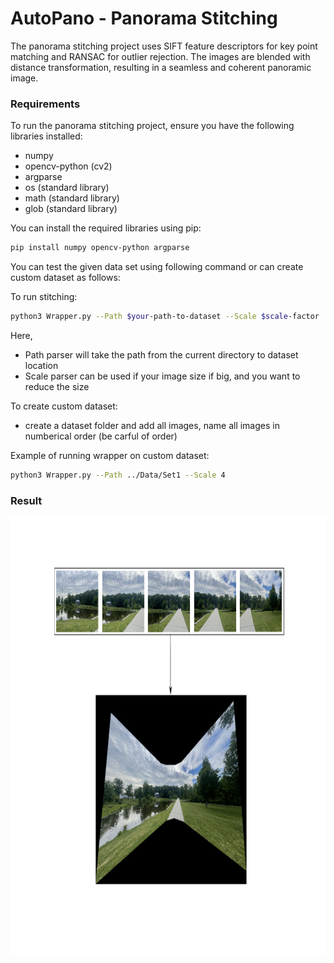# AutoPano - Panorama Stitching    
The panorama stitching project uses SIFT feature descriptors for key point matching and RANSAC for outlier rejection. The images are blended with distance transformation, resulting in a seamless and coherent panoramic image.     

### Requirements

To run the panorama stitching project, ensure you have the following libraries installed:

- numpy
- opencv-python (cv2)
- argparse
- os (standard library)
- math (standard library)
- glob (standard library)

You can install the required libraries using pip:

```bash
pip install numpy opencv-python argparse
```

You can test the given data set using following command or can create custom dataset as follows:    

To run stitching:    

```bash
python3 Wrapper.py --Path $your-path-to-dataset --Scale $scale-factor
```

Here, 
- Path parser will take the path from the current directory to dataset location    
- Scale parser can be used if your image size if big, and you want to reduce the size

To create custom dataset:    
- create a dataset folder and add all images, name all images in numberical order (be carful of order)    

Example of running wrapper on custom dataset:    
```bash
python3 Wrapper.py --Path ../Data/Set1 --Scale 4
```

### Result    
<code><img height="700" width="700" src="https://github.com/devsonni/AutoPano/blob/main/Phase1/Data/results/Panorama1.png"></code>

